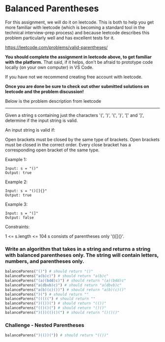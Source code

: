# Balanced Parentheses

For this assignment, we will do it on leetcode. This is both to help you get more familiar with leetcode (which is becoming a standard tool in the technical interview-prep process) and because leetcode describes this problem particularly well and has excellent tests for it.

https://leetcode.com/problems/valid-parentheses/

**You should complete the assignment in leetcode above, to get familiar with the platform.** That said, if it helps, don't be afraid to prototype code locally (on your own computer) in VS Code. 

If you have not we recommend creating free account with leetcode.

**Once you are done be sure to check out other submitted solutions on leetcode and the problem discussion!**


Below is the problem description from leetcode 

----

Given a string s containing just the characters '(', ')', '{', '}', '[' and ']', determine if the input string is valid.

An input string is valid if:

Open brackets must be closed by the same type of brackets.
Open brackets must be closed in the correct order.
Every close bracket has a corresponding open bracket of the same type.
 

Example 1:
```
Input: s = "()"
Output: true
```

Example 2:
```
Input: s = "()[]{}"
Output: true
```

Example 3:
```
Input: s = "(]"
Output: false
```
 

Constraints:

1 <= s.length <= 104
s consists of parentheses only '()[]{}'.

### Write an algorithm that takes in a string and returns a string with balanced parentheses only. The string will contain letters, numbers, and parentheses only.

```python
balanceParens("()") # should return "()"
balanceParens("a(b)c)") # should return "a(b)c"
balanceParens("(a)(bdd)c)") # should return "(a)(bdd)c"
balanceParens("a(dbvb)c)") # should return "a(dbvb)c"
balanceParens("a(b)(c)())") # should return "a(b)(c)()"
balanceParens(")(") # should return ""
balanceParens("(((((") # should return ""
balanceParens(")(())(") # should return "(())"
balanceParens("(()()(") # should return "()()"
balanceParens(")())(()()(") # should return "()()()"
```

### Challenge - Nested Parentheses
```python
balanceParens(")(())(")) # should return "(())"
```
